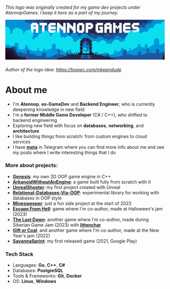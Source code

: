 *This logo was originally created for my game dev projects under AtennopGames. I keep it here as a part of my journey.*

[![Header](https://github.com/Atennop1/Atennop1/blob/main/assets/logo.png)]()
###### Author of the logo idea: https://lospec.com/inkpendude 
 
# **About me**
- I'm **Atennop**, **ex-GameDev** and **Backend Engineer**, who is currently deepening knowledge in new field
- I'm a **former Middle Game Developer** (C# / C++), who shifted to backend engineering
- Exploring new field with focus on **databases**, **networking**, and **architecture**
- I like building things from scratch: from custom engines to cloud services
- I have [**meta**](https://t.me/atennopmeta) in Telegram where you can find more info about me and see my posts where I write interesting things that I do

### More about projects:
- [**Genesis**](https://github.com/Atennop1/Genesis): my own 2D OOP game engine in C++
- [**ArkanoidWithoutAnEngine**](https://github.com/Atennop1/ArkanoidWithoutAnEngine): a game built fully from scratch with it
- [**UnrealShooter**](https://github.com/Atennop1/UnrealShooter): my first project created with Unreal
- [**Relational-Databases-Via-OOP**](https://github.com/Atennop1/Relational-Databases-Via-OOP): experimental library for working with databases in OOP style
- [**Minesweeper**](https://github.com/Atennop1/Minesweeper): just a fun side project at the start of 2023
- [**Escape From Hell**](https://github.com/GigaOrts/Halloween): game where I'm co-author, made at Halloween's jam (2023)
- [**The Last Dawn**](https://thebloka.itch.io/the-last-dawn): another game where I'm co-author, made during Siberian Game Jam (2023) with [**littenchar**](https://www.youtube.com/@littenchar)
- [**Gift or Coal**](https://github.com/Funny-Monkeys/Gift-or-Coal): and another game where I'm co-author, made at the New Year's jam (2022)
- [**SavannaSprint**](https://github.com/Atennop1/SavannaSprint): my first released game (2021, Google Play)

### Tech Stack
- Languages: **Go**, **C++**, **C#**
- Databases: **PostgreSQL**  
- Tools & Frameworks: **Git**, **Docker**
- OS: **Linux**, **Windows**
